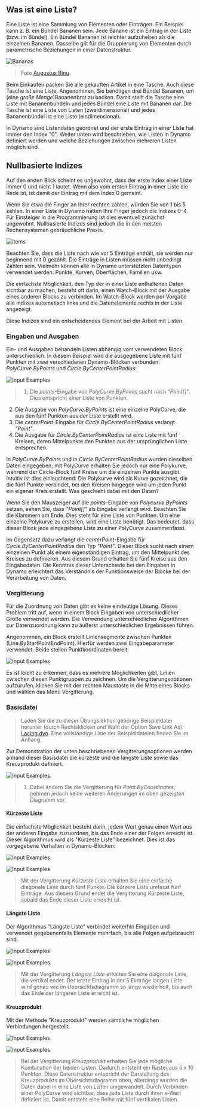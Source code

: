 

## Was ist eine Liste?

Eine Liste ist eine Sammlung von Elementen oder Einträgen. Ein Beispiel kann z. B. ein Bündel Bananen sein. Jede Banane ist ein Eintrag in der Liste (bzw. im Bündel). Ein Bündel Bananen ist leichter aufzuheben als die einzelnen Bananen. Dasselbe gilt für die Gruppierung von Elementen durch parametrische Beziehungen in einer Datenstruktur.

![Bananas](images/6-1/Bananas_white_background_DS.jpg)

> Foto [Augustus Binu](https://commons.wikimedia.org/wiki/File:Bananas_white_background_DS.jpg?fastcci_from=11404890&c1=11404890&d1=15&s=200&a=list).

Beim Einkaufen packen Sie alle gekauften Artikel in eine Tasche. Auch diese Tasche ist eine Liste. Angenommen, Sie benötigen drei Bündel Bananen, um (eine *große Menge*)Bananenbrot zu backen. Damit stellt die Tasche eine Liste mit Bananenbündeln und jedes Bündel eine Liste mit Bananen dar. Die Tasche ist eine Liste von Listen (zweidimensional) und jedes Bananenbündel ist eine Liste (eindimensional).

In Dynamo sind Listendaten geordnet und der erste Eintrag in einer Liste hat immer den Index "0". Weiter unten wird beschrieben, wie Listen in Dynamo definiert werden und welche Beziehungen zwischen mehreren Listen möglich sind.

## Nullbasierte Indizes

Auf den ersten Blick scheint es ungewohnt, dass der erste Index einer Liste immer 0 und nicht 1 lautet. Wenn also vom ersten Eintrag in einer Liste die Rede ist, ist damit der Eintrag mit dem Index 0 gemeint.

Wenn Sie etwa die Finger an Ihrer rechten zählen, würden Sie von 1 bis 5 zählen. In einer Liste in Dynamo hätten Ihre Finger jedoch die Indizes 0–4. Für Einsteiger in die Programmierung ist dies eventuell zunächst ungewohnt. Nullbasierte Indizes sind jedoch die in den meisten Rechensystemen gebräuchliche Praxis.

![items](images/6-1/items.png)

Beachten Sie, dass die Liste nach wie vor 5 Einträge enthält, sie werden nur beginnend mit 0 gezählt. Die Einträge in Listen müssen nicht unbedingt Zahlen sein. Vielmehr können alle in Dynamo unterstützten Datentypen verwendet werden: Punkte, Kurven, Oberflächen, Familien usw.

Die einfachste Möglichkeit, den Typ der in einer Liste enthaltenen Daten sichtbar zu machen, besteht oft darin, einen Watch-Block mit der Ausgabe eines anderen Blocks zu verbinden. Im Watch-Block werden per Vorgabe alle Indizes automatisch links und die Datenelemente rechts in der Liste angezeigt.

Diese Indizes sind ein entscheidendes Element bei der Arbeit mit Listen.

### Eingaben und Ausgaben

Ein- und Ausgaben behandeln Listen abhängig vom verwendeten Block unterschiedlich. In diesem Beispiel wird die ausgegebene Liste mit fünf Punkten mit zwei verschiedenen Dynamo-Blöcken verbunden: *PolyCurve.ByPoints* und *Circle.ByCenterPointRadius*:

![Input Examples](images/6-2/PolyCurve.Inputs.png)

> 1. Die *points*-Eingabe von *PolyCurve.ByPoints* sucht nach *"Point[]"*. Dies entspricht einer Liste von Punkten.
2. Die Ausgabe von *PolyCurve.ByPoints* ist eine einzelne PolyCurve, die aus den fünf Punkten aus der Liste erstellt wird.
3. Die *centerPoint*-Eingabe für *Circle.ByCenterPointRadius* verlangt *"Point"*.
4. Die Ausgabe für *Circle.ByCenterPointRadius* ist eine Liste mit fünf Kreisen, deren Mittelpunkte den Punkten aus der ursprünglichen Liste entsprechen.

In *PolyCurve.ByPoints* und in *Circle.ByCenterPointRadius* wurden dieselben Daten eingegeben; mit PolyCurve erhalten Sie jedoch nur eine Polykurve, während der Circle-Block fünf Kreise um die einzelnen Punkte ausgibt. Intuitiv ist dies einleuchtend: Die Polykurve wird als Kurve gezeichnet, die die fünf Punkte verbindet, bei den Kreisen hingegen wird um jeden Punkt ein eigener Kreis erstellt. Was geschieht dabei mit den Daten?

Wenn Sie den Mauszeiger auf die *points*-Eingabe von *Polycurve.ByPoints* setzen, sehen Sie, dass *"Point[]"* als Eingabe verlangt wird. Beachten Sie die Klammern am Ende. Dies steht für eine Liste von Punkten. Um eine einzelne Polykurve zu erstellen, wird eine Liste benötigt. Das bedeutet, dass dieser Block jede eingegebene Liste zu einer PolyCurve zusammenfasst.

Im Gegensatz dazu verlangt die *centerPoint*-Eingabe für *Circle.ByCenterPointRadius* den Typ *"Point"*. Dieser Block sucht nach einem einzelnen Punkt als einem eigenständigen Eintrag, um den Mittelpunkt des Kreises zu definieren. Aus diesem Grund erhalten Sie fünf Kreise aus den Eingabedaten. Die Kenntnis dieser Unterschiede bei den Eingaben in Dynamo erleichtert das Verständnis der Funktionsweise der Blöcke bei der Verarbeitung von Daten.

### Vergitterung

Für die Zuordnung von Daten gibt es keine eindeutige Lösung. Dieses Problem tritt auf, wenn in einem Block Eingaben von unterschiedlicher Größe verwendet werden. Die Verwendung unterschiedlicher Algorithmen zur Datenzuordnung kann zu äußerst unterschiedlichen Ergebnissen führen.

Angenommen, ein Block erstellt Liniensegmente zwischen Punkten (Line.ByStartPointEndPoint). Hierfür werden zwei Eingabeparameter verwendet. Beide stellen Punktkoordinaten bereit:

![Input Examples](images/6-1/laceBase.jpg)

Es ist leicht zu erkennen, dass es mehrere Möglichkeiten gibt, Linien zwischen diesen Punktgruppen zu zeichnen. Um die Vergitterungsoptionen aufzurufen, klicken Sie mit der rechten Maustaste in die Mitte eines Blocks und wählen das Menü Vergitterung.

### Basisdatei

> Laden Sie die zu dieser Übungslektion gehörige Beispieldatei herunter (durch Rechtsklicken und Wahl der Option Save Link As): [Lacing.dyn](datasets/6-1/Lacing.dyn). Eine vollständige Liste der Beispieldateien finden Sie im Anhang.

Zur Demonstration der unten beschriebenen Vergitterungsoptionen werden anhand dieser Basisdatei die kürzeste und die längste Liste sowie das Kreuzprodukt definiert.

![Input Examples](images/6-1/lacing.png)

> 1. Dabei ändern Sie die Vergitterung für *Point.ByCoordinates*, nehmen jedoch keine weiteren Änderungen im oben gezeigten Diagramm vor.

#### Kürzeste Liste

Die einfachste Möglichkeit besteht darin, jedem Wert genau einen Wert aus der anderen Eingabe zuzuordnen, bis das Ende einer der Folgen erreicht ist. Dieser Algorithmus wird als "Kürzeste Liste" bezeichnet. Dies ist das vorgegebene Verhalten in Dynamo-Blöcken:

![Input Examples](images/6-1/shortestListDiagram.png)

![Input Examples](images/6-1/shortestList.png)

> Mit der Vergitterung *Kürzeste Liste* erhalten Sie eine einfache diagonale Linie durch fünf Punkte. Die kürzere Liste umfasst fünf Einträge. Aus diesem Grund endet die Vergitterung Kürzeste Liste, sobald das Ende dieser Liste erreicht ist.

#### Längste Liste

Der Algorithmus "Längste Liste" verbindet weiterhin Eingaben und verwendet gegebenenfalls Elemente mehrfach, bis alle Folgen aufgebraucht sind.

![Input Examples](images/6-1/longestListDiagram.png)

![Input Examples](images/6-1/longestList.png)

> Mit der Vergitterung *Längste Liste* erhalten Sie eine diagonale Linie, die vertikal endet. Der letzte Eintrag in der 5 Einträge langen Liste wird genau wie im Übersichtsdiagramm so lange wiederholt, bis auch das Ende der längeren Liste erreicht ist.

#### Kreuzprodukt

Mit der Methode "Kreuzprodukt" werden sämtliche möglichen Verbindungen hergestellt.

![Input Examples](images/6-1/crossProductDiagram.png)

![Input Examples](images/6-1/crossProduct.png)

> Bei der Vergitterung *Kreuzprodukt* erhalten Sie jede mögliche Kombination der beiden Listen. Dadurch entsteht ein Raster aus 5 x 10 Punkten. Diese Datenstruktur entspricht der Darstellung des Kreuzprodukts im Übersichtsdiagramm oben, allerdings wurden die Daten dabei in eine Liste von Listen umgewandelt. Durch Verbinden einer PolyCurve wird sichtbar, dass jede Liste durch ihren x-Wert definiert ist. Damit entsteht eine Reihe mit fünf vertikalen Linien.

